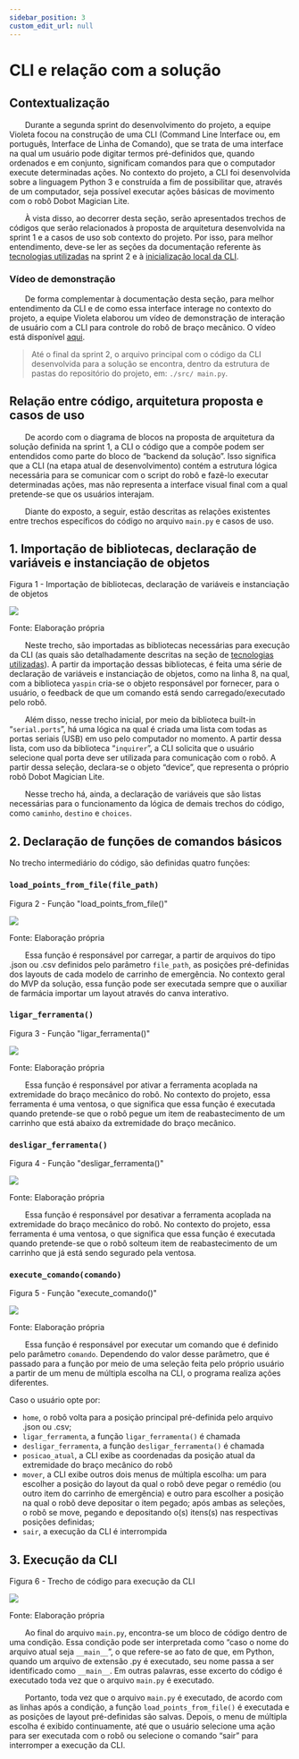 ```yaml
---
sidebar_position: 3
custom_edit_url: null
---
```


# CLI e relação com a solução

## Contextualização

&emsp;&emsp;Durante a segunda sprint do desenvolvimento do projeto, a equipe Violeta focou na construção de uma CLI (Command Line Interface ou, em português, Interface de Linha de Comando), que se trata de uma interface na qual um usuário pode digitar termos pré-definidos que, quando ordenados e em conjunto, significam comandos para que o computador execute determinadas ações. No contexto do projeto, a CLI foi desenvolvida sobre a linguagem Python 3 e construída a fim de possibilitar que, através de um computador, seja possível executar ações básicas de movimento com o robô Dobot Magician Lite. 

&emsp;&emsp;À vista disso, ao decorrer desta seção, serão apresentados trechos de códigos que serão relacionados à proposta de arquitetura desenvolvida na sprint 1 e a casos de uso sob contexto do projeto. Por isso, para melhor entendimento, deve-se ler as seções da documentação referente às [tecnologias utilizadas](https://inteli-college.github.io/2024-T0008-EC05-G03/sprint-2/sistema-robotico/tecnologias) na sprint 2 e à [inicialização local da CLI](https://inteli-college.github.io/2024-T0008-EC05-G03/sprint-2/sistema-robotico/inicializacao).

### Vídeo de demonstração

&emsp;&emsp;De forma complementar à documentação desta seção, para melhor entendimento da CLI e de como essa interface interage no contexto do projeto, a equipe Violeta elaborou um vídeo de demonstração de interação de usuário com a CLI para controle do robô de braço mecânico. O vídeo está disponível [aqui](https://drive.google.com/file/d/1ynMGicTpoRex3CTolScaMUrtvVt18S8O/view?usp=drive_link). 


> Até o final da sprint 2, o arquivo principal com o código da CLI desenvolvida para a solução se encontra, dentro da estrutura de pastas do repositório do projeto, em: ```./src/ main.py```.

## Relação entre código, arquitetura proposta e casos de uso

&emsp;&emsp;De acordo com o diagrama de blocos na proposta de arquitetura da solução definida na sprint 1, a CLI o código que a compõe podem ser entendidos como parte do bloco de “backend da solução”. Isso significa que a CLI (na etapa atual de desenvolvimento) contém a estrutura lógica necessária para se comunicar com o script do robô e fazê-lo executar determinadas ações, mas não representa a interface visual final com a qual pretende-se que os usuários interajam.

&emsp;&emsp;Diante do exposto, a seguir, estão descritas as relações existentes entre trechos específicos do código no arquivo ```main.py``` e casos de uso.

## 1. Importação de bibliotecas, declaração de variáveis e instanciação de objetos

<p style={{textAlign: 'center'}}>Figura 1 - Importação de bibliotecas, declaração de variáveis e instanciação de objetos</p>

![](../../../static/img/sprint-2/sistema-robotico/codigo_snippet1.png)

<p style={{textAlign: 'center'}}>Fonte: Elaboração própria</p>

&emsp;&emsp;Neste trecho, são importadas as bibliotecas necessárias para execução da CLI (as quais são detalhadamente descritas na seção de [tecnologias utilizadas](https://inteli-college.github.io/2024-T0008-EC05-G03/sprint-2/sistema-robotico/tecnologias)). A partir da importação dessas bibliotecas, é feita uma série de declaração de variáveis e instanciação de objetos, como na linha 8, na qual, com a biblioteca ```yaspin``` cria-se o objeto responsável por fornecer, para o usuário, o feedback de que um comando está sendo carregado/executado pelo robô.

&emsp;&emsp;Além disso, nesse trecho inicial, por meio da biblioteca built-in “```serial.ports```”, há uma lógica na qual é criada uma lista com todas as portas seriais (USB) em uso pelo computador no momento. A partir dessa lista, com uso da biblioteca “```inquirer```”, a CLI solicita que o usuário selecione qual porta deve ser utilizada para comunicação com o robô. A partir dessa seleção, declara-se o objeto “device”, que representa o próprio robô Dobot Magician Lite.

&emsp;&emsp;Nesse trecho há, ainda, a declaração de variáveis que são listas necessárias para o funcionamento da lógica de demais trechos do código, como ```caminho```, ```destino``` e ```choices```.

## 2. Declaração de funções de comandos básicos

No trecho intermediário do código, são definidas quatro funções:

### ```load_points_from_file(file_path)```

<p style={{textAlign: 'center'}}>Figura 2 - Função "load_points_from_file()"</p>

![](../../../static/img/sprint-2/sistema-robotico/codigo_snippet2.png)

<p style={{textAlign: 'center'}}>Fonte: Elaboração própria</p>

&emsp;&emsp;Essa função é responsável por carregar, a partir de arquivos do tipo .json ou .csv definidos pelo parâmetro ```file_path```, as posições pré-definidas dos layouts de cada modelo de carrinho de emergência. No contexto geral do MVP da solução, essa função pode ser executada sempre que o auxiliar de farmácia importar um layout através do canva interativo.

### ```ligar_ferramenta()```

<p style={{textAlign: 'center'}}>Figura 3 - Função "ligar_ferramenta()"</p>

![](../../../static/img/sprint-2/sistema-robotico/codigo_snippet3.png)

<p style={{textAlign: 'center'}}>Fonte: Elaboração própria</p>

&emsp;&emsp;Essa função é responsável por ativar a ferramenta acoplada na extremidade do braço mecânico do robô. No contexto do projeto, essa ferramenta é uma ventosa, o que significa que essa função é executada quando pretende-se que o robô pegue um item de reabastecimento de um carrinho que está abaixo da extremidade do braço mecânico.

### ```desligar_ferramenta()```

<p style={{textAlign: 'center'}}>Figura 4 - Função "desligar_ferramenta()"</p>

![](../../../static/img/sprint-2/sistema-robotico/codigo_snippet4.png)

<p style={{textAlign: 'center'}}>Fonte: Elaboração própria</p>

&emsp;&emsp;Essa função é responsável por desativar a ferramenta acoplada na extremidade do braço mecânico do robô. No contexto do projeto, essa ferramenta é uma ventosa, o que significa que essa função é executada quando pretende-se que o robô solteum item de reabastecimento de um carrinho que já está sendo segurado pela ventosa.

### ```execute_comando(comando)```

<p style={{textAlign: 'center'}}>Figura 5 - Função "execute_comando()"</p>

![](../../../static/img/sprint-2/sistema-robotico/codigo_snippet5.png)

<p style={{textAlign: 'center'}}>Fonte: Elaboração própria</p>

&emsp;&emsp;Essa função é responsável por executar um comando que é definido pelo parâmetro ```comando```. Dependendo do valor desse parâmetro, que é passado para a função por meio de uma seleção feita pelo próprio usuário a partir de um menu de múltipla escolha na CLI, o programa realiza ações diferentes. 

Caso o usuário opte por:

- ```home```, o robô volta para a posição principal pré-definida pelo arquivo .json ou .csv;
- ```ligar_ferramenta```, a função ```ligar_ferramenta()``` é chamada
- ```desligar_ferramenta```, a função ```desligar_ferramenta()``` é chamada
- ```posicao_atual```, a CLI exibe as coordenadas da posição atual da extremidade do braço mecânico do robô
- ```mover```, a CLI exibe outros dois menus de múltipla escolha: um para escolher a posição do layout da qual o robô deve pegar o remédio (ou outro item do carrinho de emergência) e outro para escolher a posição na qual o robô deve depositar o item pegado; após ambas as seleções, o robô se move, pegando e depositando o(s) itens(s) nas respectivas posições definidas;
- ```sair```, a execução da CLI é interrompida

## 3. Execução da CLI

<p style={{textAlign: 'center'}}>Figura 6 - Trecho de código para execução da CLI</p>

![](../../../static/img/sprint-2/sistema-robotico/codigo_snippet6.png)

<p style={{textAlign: 'center'}}>Fonte: Elaboração própria</p>

&emsp;&emsp;Ao final do arquivo ```main.py```, encontra-se um bloco de código dentro de uma condição. Essa condição pode ser interpretada como “caso o nome do arquivo atual seja ```__main__```”, o que refere-se ao fato de que, em Python, quando um arquivo de extensão .py é executado, seu nome passa a ser identificado como ```__main__```. Em outras palavras, esse excerto do código é executado toda vez que o arquivo ```main.py``` é executado.

&emsp;&emsp;Portanto, toda vez que o arquivo ```main.py``` é executado, de acordo com as linhas após a condição, a função ```load_points_from_file()``` é executada e as posições de layout pré-definidas são salvas. Depois, o menu de múltipla escolha é exibido continuamente, até que o usuário selecione uma ação para ser executada com o robô ou selecione o comando “sair” para interromper a execução da CLI.
